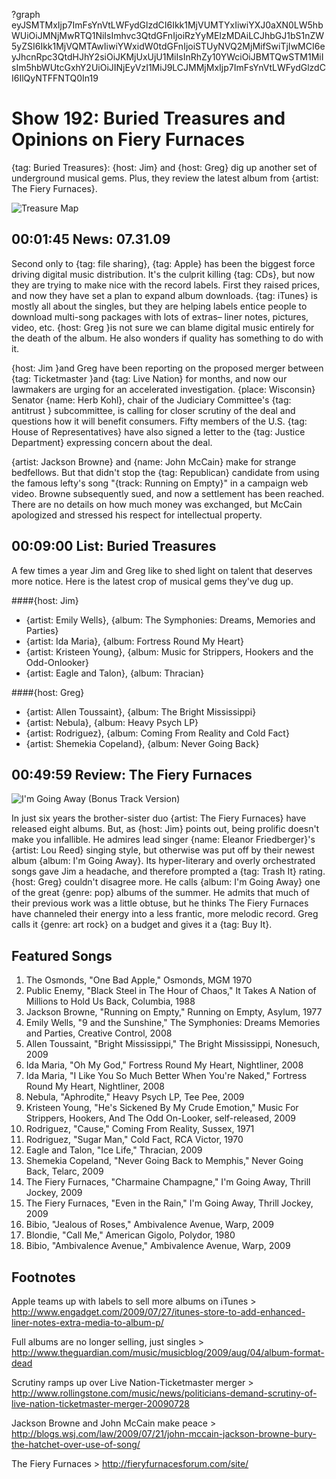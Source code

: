 ?graph eyJSMTMxIjp7ImFsYnVtLWFydGlzdCI6Ikk1MjVUMTYxIiwiYXJ0aXN0LW5hbWUiOiJMNjMwRTQ1NiIsImhvc3QtdGFnIjoiRzYyMEIzMDAiLCJhbGJ1bS1nZW5yZSI6Ikk1MjVQMTAwIiwiYWxidW0tdGFnIjoiSTUyNVQ2MjMifSwiTjIwMCI6eyJhcnRpc3QtdHJhY2siOiJKMjUxUjU1MiIsInRhZy10YWciOiJBMTQwSTM1MiIsIm5hbWUtcGxhY2UiOiJINjEyVzI1MiJ9LCJMMjMxIjp7ImFsYnVtLWFydGlzdCI6IlQyNTFFNTQ0In19

# Show 192: Buried Treasures and Opinions on Fiery Furnaces
{tag: Buried Treasures}: {host: Jim} and {host: Greg} dig up another set of underground musical gems. Plus, they review the latest album from {artist: The Fiery Furnaces}.

![Treasure Map](http://static.soundopinions.org/images/buriedtreasures/treasures.jpg)

## 00:01:45 News: 07.31.09
Second only to {tag: file sharing}, {tag: Apple} has been the biggest force driving digital music distribution. It's the culprit killing {tag: CDs}, but now they are trying to make nice with the record labels. First they raised prices, and now they have set a plan to expand album downloads. {tag: iTunes} is mostly all about the singles, but they are helping labels entice people to download multi-song packages with lots of extras– liner notes, pictures, video, etc. {host: Greg }is not sure we can blame digital music entirely for the death of the album. He also wonders if quality has something to do with it.

{host: Jim }and Greg have been reporting on the proposed merger between {tag: Ticketmaster }and {tag: Live Nation} for months, and now our lawmakers are urging for an accelerated investigation. {place: Wisconsin} Senator {name: Herb Kohl}, chair of the Judiciary Committee's {tag: antitrust } subcommittee, is calling for closer scrutiny of the deal and questions how it will benefit consumers. Fifty members of the U.S. {tag: House of Representatives} have also signed a letter to the {tag: Justice Department} expressing concern about the deal. 

{artist: Jackson Browne} and {name: John McCain} make for strange bedfellows. But that didn't stop the {tag: Republican} candidate from using the famous lefty's song "{track: Running on Empty}" in a campaign web video. Browne subsequently sued, and now a settlement has been reached. There are no details on how much money was exchanged, but McCain apologized and stressed his respect for intellectual property.

## 00:09:00 List: Buried Treasures
A few times a year Jim and Greg like to shed light on talent that deserves more notice. Here is the latest crop of musical gems they've dug up.

####{host: Jim}
- {artist: Emily Wells}, {album: The Symphonies: Dreams, Memories and Parties}
- {artist: Ida Maria}, {album: Fortress Round My Heart}
- {artist: Kristeen Young}, {album: Music for Strippers, Hookers and the Odd-Onlooker}
- {artist: Eagle and Talon}, {album: Thracian}

####{host: Greg}
- {artist: Allen Toussaint}, {album: The Bright Mississippi}
- {artist: Nebula}, {album: Heavy Psych LP}
- {artist: Rodriguez}, {album: Coming From Reality and Cold Fact}
- {artist: Shemekia Copeland}, {album: Never Going Back}

## 00:49:59 Review: The Fiery Furnaces
![I'm Going Away (Bonus Track Version)](http://is3.mzstatic.com/image/thumb/Music/v4/77/eb/e7/77ebe70b-8edc-83a5-840e-fdfb81e0ecb9/source/600x600bb.jpg "5543027/323166409")

In just six years the brother-sister duo {artist: The Fiery Furnaces} have released eight albums. But, as {host: Jim} points out, being prolific doesn't make you infallible. He admires lead singer {name: Eleanor Friedberger}'s {artist: Lou Reed} singing style, but otherwise was put off by their newest album {album: I'm Going Away}. Its hyper-literary and overly orchestrated songs gave Jim a headache, and therefore prompted a {tag: Trash It} rating. {host: Greg} couldn't disagree more. He calls {album: I'm Going Away} one of the great {genre: pop} albums of the summer. He admits that much of their previous work was a little obtuse, but he thinks The Fiery Furnaces have channeled their energy into a less frantic, more melodic record. Greg calls it {genre: art rock} on a budget and gives it a {tag: Buy It}.

## Featured Songs
1. The Osmonds, "One Bad Apple," Osmonds, MGM 1970
2. Public Enemy, "Black Steel in The Hour of Chaos," It Takes A Nation of Millions to Hold Us Back, Columbia, 1988
3. Jackson Browne, "Running on Empty," Running on Empty, Asylum, 1977
4. Emily Wells, "9 and the Sunshine," The Symphonies: Dreams Memories and Parties, Creative Control, 2008
5. Allen Toussaint, "Bright Mississippi," The Bright Mississippi, Nonesuch, 2009
6. Ida Maria, "Oh My God," Fortress Round My Heart, Nightliner, 2008
7. Ida Maria, "I Like You So Much Better When You're Naked," Fortress Round My Heart, Nightliner, 2008
8. Nebula, "Aphrodite," Heavy Psych LP, Tee Pee, 2009
9. Kristeen Young, "He's Sickened By My Crude Emotion," Music For Strippers, Hookers, And The Odd On-Looker, self-released, 2009
10. Rodriguez, "Cause," Coming From Reality, Sussex, 1971
11. Rodriguez, "Sugar Man," Cold Fact, RCA Victor, 1970
12. Eagle and Talon, "Ice Life," Thracian, 2009
13. Shemekia Copeland, "Never Going Back to Memphis," Never Going Back, Telarc, 2009
14. The Fiery Furnaces, "Charmaine Champagne," I'm Going Away, Thrill Jockey, 2009
15. The Fiery Furnaces, "Even in the Rain," I'm Going Away, Thrill Jockey, 2009
16. Bibio, "Jealous of Roses," Ambivalence Avenue, Warp, 2009
17. Blondie, "Call Me," American Gigolo, Polydor, 1980
18. Bibio, "Ambivalence Avenue," Ambivalence Avenue, Warp, 2009

## Footnotes

Apple teams up with labels to sell more albums on iTunes > http://www.engadget.com/2009/07/27/itunes-store-to-add-enhanced-liner-notes-extra-media-to-album-p/

Full albums are no longer selling, just singles > http://www.theguardian.com/music/musicblog/2009/aug/04/album-format-dead

Scrutiny ramps up over Live Nation-Ticketmaster merger > http://www.rollingstone.com/music/news/politicians-demand-scrutiny-of-live-nation-ticketmaster-merger-20090728

Jackson Browne and John McCain make peace >  http://blogs.wsj.com/law/2009/07/21/john-mccain-jackson-browne-bury-the-hatchet-over-use-of-song/

The Fiery Furnaces > http://fieryfurnacesforum.com/site/
